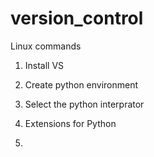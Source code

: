 # version_control
Linux commands

1. Install VS 

2. Create python environment  

3. Select the python interprator  

4. Extensions for Python 

5. 